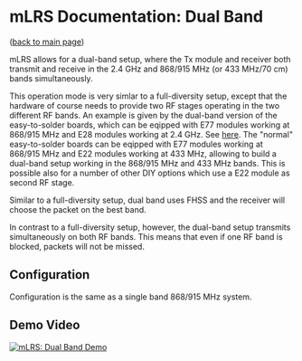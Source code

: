# mLRS Documentation: Dual Band #

([back to main page](../README.md))

mLRS allows for a dual-band setup, where the Tx module and receiver both transmit and receive in the 2.4 GHz and 868/915 MHz (or 433 MHz/70 cm) bands simultaneously.

This operation mode is very simlar to a full-diversity setup, except that the hardware of course needs to provide two RF stages operating in the two different RF bands. An example is given by the dual-band version of the easy-to-solder boards, which can be eqipped with E77 modules working at 868/915 MHz and E28 modules working at 2.4 GHz. See [here]( https://github.com/olliw42/mLRS-hardware/tree/master/olliw-stm32-based/rx-tx-E77-E28-dualband-easysolder). The "normal" easy-to-solder boards can be eqipped with E77 modules working at 868/915 MHz and E22 modules working at 433 MHz, allowing to build a dual-band setup working in the 868/915 MHz and 433 MHz bands. This is possible also for a number of other DIY options which use a E22 module as second RF stage.

Similar to a full-diversity setup, dual band uses FHSS and the receiver will choose the packet on the best band. 

In contrast to a full-diversity setup, however, the dual-band setup transmits simultaneously on both RF bands. This means that even if one RF band is blocked, packets will not be missed.

## Configuration

Configuration is the same as a single band 868/915 MHz system.

## Demo Video

[![mLRS: Dual Band Demo](https://img.youtube.com/vi/ZhJaliL_N-M/0.jpg)](https://youtu.be/ZhJaliL_N-M "mLRS: Dual Band Demo")
